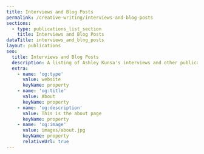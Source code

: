 ```yaml
---
title: Interviews and Blog Posts
permalink: /creative-writing/interviews-and-blog-posts
sections:
  - type: publications_list_section
    title: Interviews and Blog Posts
dataTitle: interviews_and_blog_posts
layout: publications
seo:
  title: Interviews and Blog Posts
  description: A listing of Ashley Kunsa's interviews and other publications
  extra:
    - name: 'og:type'
      value: website
      keyName: property
    - name: 'og:title'
      value: About
      keyName: property
    - name: 'og:description'
      value: This is the about page
      keyName: property
    - name: 'og:image'
      value: images/about.jpg
      keyName: property
      relativeUrl: true
---
```

